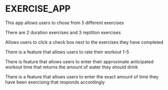 # EXERCISE_APP


This app allows users to chose from 5 different exercises

There are 2 duration exercises and 3 repititon exercises

Allows users to click a check box next to the exercises they have completed

There is a feature that allows users to rate their workout 1-5

There is feature that allows users to enter their approximate anticipated workout time that returns the amount of water they should drink

There is a feature that allows users to enter the exact amount of time they have been exercising that responds accordingly